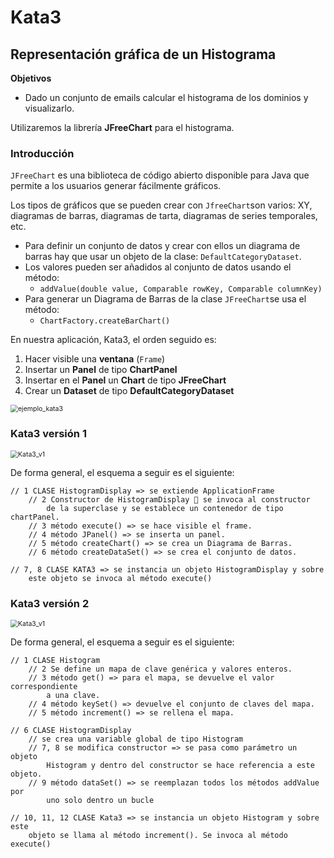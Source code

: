# Kata3
## Representación gráfica de un Histograma

**Objetivos**
* Dado un conjunto de emails calcular el histograma de los dominios y visualizarlo. 

Utilizaremos la librería **JFreeChart** para el histograma. 

### Introducción

`JFreeChart` es una biblioteca de código abierto disponible para Java que permite a los usuarios generar fácilmente gráficos. 

Los tipos de gráficos que se pueden crear con `JfreeChart`son varios: XY, diagramas de barras, diagramas de tarta, diagramas de series temporales, etc. 

* Para definir un conjunto de datos y crear con ellos un diagrama de barras hay que usar un objeto de la clase: `DefaultCategoryDataset`.
* Los valores pueden ser añadidos al conjunto de datos usando el método:
  * `addValue(double value, Comparable rowKey, Comparable columnKey)`
* Para generar un Diagrama de Barras de la clase `JFreeChart`se usa el método: 
  * `ChartFactory.createBarChart()`

En nuestra aplicación, Kata3, el orden seguido es:

1. Hacer visible una **ventana** (`Frame`)
2. Insertar un **Panel** de tipo **ChartPanel**
3. Insertar en el **Panel** un **Chart** de tipo **JFreeChart**
4. Crear un **Dataset** de tipo **DefaultCategoryDataset**

<img src="C:\Users\jdelh\Dropbox\40822 - Ingeniería de Software II\Prácticas en Laboratorio\Kata3\Kata3\imgs\ejemplo_kata3.png" alt="ejemplo_kata3" style="zoom:75%;" />

### Kata3 versión 1

<img src="C:\Users\jdelh\Dropbox\40822 - Ingeniería de Software II\Prácticas en Laboratorio\Kata3\Kata3\imgs\Kata3_v1.png" alt="Kata3_v1" style="zoom:75%;" />

De forma general, el esquema a seguir es el siguiente:

```
// 1 CLASE HistogramDisplay => se extiende ApplicationFrame
	// 2 Constructor de HistogramDisplay  se invoca al constructor
		de la superclase y se establece un contenedor de tipo chartPanel.
	// 3 método execute() => se hace visible el frame.
	// 4 método JPanel() => se inserta un panel.
	// 5 método createChart() => se crea un Diagrama de Barras.
	// 6 método createDataSet() => se crea el conjunto de datos.

// 7, 8 CLASE KATA3 => se instancia un objeto HistogramDisplay y sobre
	este objeto se invoca al método execute()
```



### Kata3 versión 2

<img src="C:\Users\jdelh\Dropbox\40822 - Ingeniería de Software II\Prácticas en Laboratorio\Kata3\Kata3\imgs\Kata3_v2.png" alt="Kata3_v1" style="zoom:75%;" />

De forma general, el esquema a seguir es el siguiente:

```
// 1 CLASE Histogram
	// 2 Se define un mapa de clave genérica y valores enteros.
	// 3 método get() => para el mapa, se devuelve el valor correspondiente 
		a una clave.
	// 4 método keySet() => devuelve el conjunto de claves del mapa.
	// 5 método increment() => se rellena el mapa.

// 6 CLASE HistogramDisplay
	// se crea una variable global de tipo Histogram
	// 7, 8 se modifica constructor => se pasa como parámetro un objeto 
		Histogram y dentro del constructor se hace referencia a este objeto.
	// 9 método dataSet() => se reemplazan todos los métodos addValue por 
		uno solo dentro un bucle

// 10, 11, 12 CLASE Kata3 => se instancia un objeto Histogram y sobre este
	objeto se llama al método increment(). Se invoca al método execute()

```

